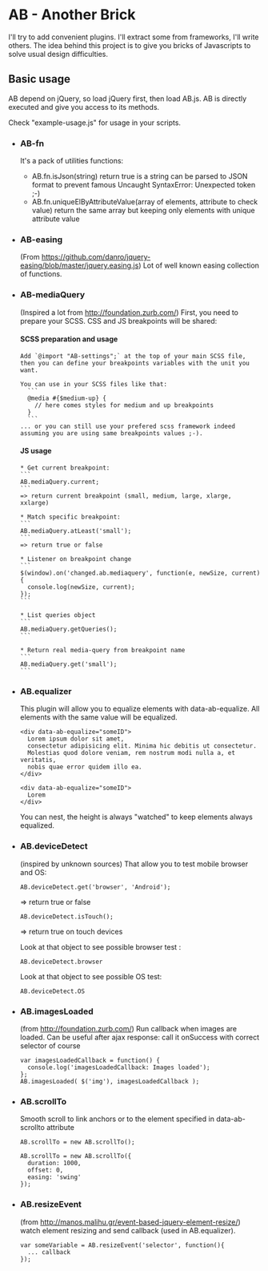 # AB - Another Brick
I'll try to add convenient plugins. I'll extract some from frameworks, I'll write others.
The idea behind this project is to give you bricks of Javascripts to solve usual design difficulties.


## Basic usage
AB depend on jQuery, so load jQuery first, then load AB.js.
AB is directly executed and give you access to its methods.

Check "example-usage.js" for usage in your scripts.

* ### AB-fn
    It's a pack of utilities functions:
    * AB.fn.isJson(string)
      return true is a string can be parsed to JSON format to prevent famous Uncaught SyntaxError: Unexpected token ;-)
    * AB.fn.uniqueElByAttributeValue(array of elements, attribute to check value)
      return the same array but keeping only elements with unique attribute value


* ### AB-easing
    (From https://github.com/danro/jquery-easing/blob/master/jquery.easing.js)
    Lot of well known easing collection of functions.


* ### AB-mediaQuery
    (Inspired a lot from http://foundation.zurb.com/)
    First, you need to prepare your SCSS. CSS and JS breakpoints will be shared:

    #### SCSS preparation and usage
      Add `@import "AB-settings";` at the top of your main SCSS file, then you can define your breakpoints variables with the unit you want.

      You can use in your SCSS files like that:
        ```
        @media #{$medium-up} {
          // here comes styles for medium and up breakpoints
        }
        ```
      ... or you can still use your prefered scss framework indeed assuming you are using same breakpoints values ;-).

    #### JS usage
      * Get current breakpoint:
      ```
      AB.mediaQuery.current;
      ```
      => return current breakpoint (small, medium, large, xlarge, xxlarge)

      * Match specific breakpoint:
      ```
      AB.mediaQuery.atLeast('small');
      ```
      => return true or false

      * Listener on breakpoint change
      ```
      $(window).on('changed.ab.mediaquery', function(e, newSize, current) {
        console.log(newSize, current);
      });
      ```

      * List queries object
      ```
      AB.mediaQuery.getQueries();
      ```

      * Return real media-query from breakpoint name
      ```
      AB.mediaQuery.get('small');
      ```


* ### AB.equalizer
    This plugin will allow you to equalize elements with data-ab-equalize. All elements with the same value will be equalized.

    ```
    <div data-ab-equalize="someID">
      Lorem ipsum dolor sit amet,
      consectetur adipisicing elit. Minima hic debitis ut consectetur.
      Molestias quod dolore veniam, rem nostrum modi nulla a, et veritatis,
      nobis quae error quidem illo ea.
    </div>

    <div data-ab-equalize="someID">
      Lorem
    </div>
    ```

    You can nest, the height is always "watched" to keep elements always equalized.


* ### AB.deviceDetect
    (inspired by unknown sources)
    That allow you to test mobile browser and OS:
    ```
    AB.deviceDetect.get('browser', 'Android');
    ```
    => return true or false

    ```
    AB.deviceDetect.isTouch();
    ```
    => return true on touch devices

    Look at that object to see possible browser test :
    ```
    AB.deviceDetect.browser
    ```

    Look at that object to see possible OS test:
    ```
    AB.deviceDetect.OS
    ```


* ### AB.imagesLoaded
    (from http://foundation.zurb.com/)
    Run callback when images are loaded.
    Can be useful after ajax response: call it onSuccess with correct selector of course
    ```
    var imagesLoadedCallback = function() {
      console.log('imagesLoadedCallback: Images loaded');
    };
    AB.imagesLoaded( $('img'), imagesLoadedCallback );
    ```

* ### AB.scrollTo
    Smooth scroll to link anchors or to the element specified in data-ab-scrollto attribute
    ```
    AB.scrollTo = new AB.scrollTo();

    AB.scrollTo = new AB.scrollTo({
      duration: 1000,
      offset: 0,
      easing: 'swing'
    });
    ```

* ### AB.resizeEvent
    (from http://manos.malihu.gr/event-based-jquery-element-resize/)
    watch element resizing and send callback (used in AB.equalizer).

    ```
    var someVariable = AB.resizeEvent('selector', function(){
      ... callback
    });
    ```